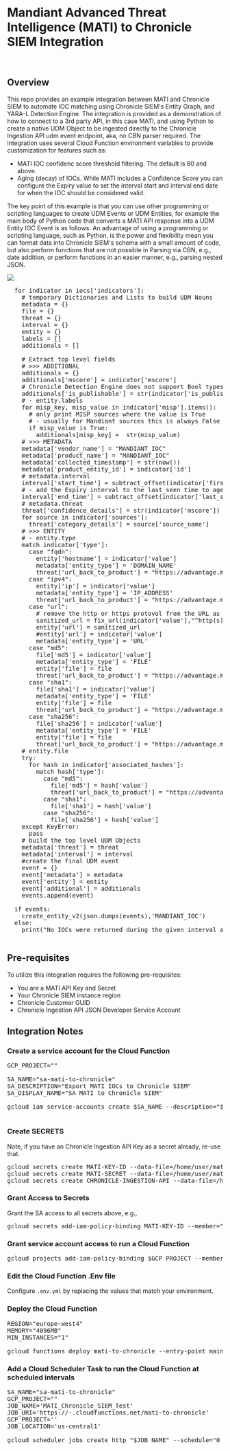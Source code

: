 # Mandiant Advanced Threat Intelligence (MATI) to Chronicle SIEM Integration

<br>

## Overview

This repo provides an example integration between MATI and Chronicle SIEM to automate IOC matching using Chronicle SIEM's Entity Graph, and YARA-L Detection Engine.  The integration is provided as a demonstration of how to connect to a 3rd party API, in this case MATI, and using Python to create a native UDM Object to be ingested directly to the Chronicle Ingestion API udm event endpoint, aka, no CBN parser required.  The integration uses several Cloud Function environment variables to provide customization for features such as:
* MATI IOC confidenc score threshold filtering.  The default is 80 and above.
* Aging (decay) of IOCs.  While MATI includes a Confidence Score you can configure the Expiry value to set the interval start and interval end date for when the IOC should be considered valid.

The key point of this example is that you can use other programming or scripting languages to create UDM Events or UDM Entities, for example the main body of Python code that converts a MATI API response into a UDM Entity IOC Event is as follows.  An advantage of using a programming or scripting language, such as Python, is the power and flexibility mean you can format data into Chronicle SIEM's schema with a small amount of code, but also perform functions that are not possible in Parsing via CBN, e.g., date addition, or perform functions in an easier manner, e.g., parsing nested JSON.

<img src="https://github.com/goog-cmmartin/thatsiemguy/blob/main/mati/chronicle_dashboards/mati_ioc_dashboard_example.png" />

<pre>
  for indicator in iocs['indicators']:
    # temporary Dictionaries and Lists to build UDM Nouns
    metadata = {}
    file = {}
    threat = {}
    interval = {}
    entity = {}
    labels = []
    additionals = []

    # Extract top level fields
    # >>> ADDITIONAL
    additionals = {}
    additionals['mscore'] = indicator['mscore']
    # Chronicle Detection Engine does not support Bool types, so we convert to String
    additionals['is_publishable'] = str(indicator['is_publishable'])
    # - entity.labels
    for misp_key, misp_value in indicator['misp'].items():
      # only print MISP sources where the value is True
      # - usually for Mandiant sources this is always False
      if misp_value is True:
        additionals[misp_key] =  str(misp_value)
    # >>> METADATA
    metadata['vendor_name'] = "MANDIANT_IOC"
    metadata['product_name'] = "MANDIANT_IOC"
    metadata['collected_timestamp'] = str(now())
    metadata['product_entity_id'] = indicator['id']
    # metadata.interval
    interval['start_time'] = subtract_offset(indicator['first_seen'],-30)
    # - add the Expiry interval to the last_seen time to age out IOCs
    interval['end_time'] = subtract_offset(indicator['last_seen'],30)
    # metadata.threat
    threat['confidence_details'] = str(indicator['mscore'])
    for source in indicator['sources']:
      threat['category_details'] = source['source_name']
    # >>> ENTITY
    # - entity.type
    match indicator['type']:
      case "fqdn":
        entity['hostname'] = indicator['value']
        metadata['entity_type'] = 'DOMAIN_NAME'
        threat['url_back_to_product'] = "https://advantage.mandiant.com/indicator/fqdn/{}".format(indicator['value'])
      case "ipv4":
        entity['ip'] = indicator['value']
        metadata['entity_type'] = 'IP_ADDRESS'
        threat['url_back_to_product'] = "https://advantage.mandiant.com/indicator/ipv4/{}".format(indicator['value'])
      case "url":
        # remove the http or https protovol from the URL as our log sources don't log this
        sanitized_url = fix_url(indicator['value'],"^http(s)?://")
        entity['url'] = sanitized_url
        #entity['url'] = indicator['value']
        metadata['entity_type'] = 'URL'
      case "md5":
        file['md5'] = indicator['value']
        metadata['entity_type'] = 'FILE'
        entity['file'] = file
        threat['url_back_to_product'] = "https://advantage.mandiant.com/indicator/md5/{}".format(indicator['value'])
      case "sha1":
        file['sha1'] = indicator['value']
        metadata['entity_type'] = 'FILE'
        entity['file'] = file
        threat['url_back_to_product'] = "https://advantage.mandiant.com/indicator/sha1/{}".format(indicator['value'])        
      case "sha256":
        file['sha256'] = indicator['value']
        metadata['entity_type'] = 'FILE'
        entity['file'] = file
        threat['url_back_to_product'] = "https://advantage.mandiant.com/indicator/sha256/{}".format(indicator['value'])        
    # entity.file
    try:
      for hash in indicator['associated_hashes']:
        match hash['type']:
          case "md5":
            file['md5'] = hash['value']
            threat['url_back_to_product'] = "https://advantage.mandiant.com/indicator/md5/{}".format(indicator['value'])                    
          case "sha1":
            file['sha1'] = hash['value']
          case "sha256":
            file['sha256'] = hash['value']
    except KeyError:
      pass
    # build the top level UDM Objects
    metadata['threat'] = threat
    metadata['interval'] = interval
    #create the final UDM event
    event = {}
    event['metadata'] = metadata
    event['entity'] = entity
    event['additional'] = additionals
    events.append(event)

  if events:
    create_entity_v2(json.dumps(events),'MANDIANT_IOC')
  else:
    print("No IOCs were returned during the given interval and filter criteria.")

</pre>


## Pre-requisites

To utilize this integration requires the following pre-requisites:
* You are a MATI API Key and Secret
* Your Chronicle SIEM instance region
* Chronicle Customer GUID
* Chronicle Ingestion API JSON Developer Service Account

## Integration Notes

### Create a service account for the Cloud Function

<pre>
GCP_PROJECT="<your GCP Project>"

SA_NAME="sa-mati-to-chronicle"
SA_DESCRIPTION="Export MATI IOCs to Chronicle SIEM"
SA_DISPLAY_NAME="SA MATI to Chronicle SIEM"

gcloud iam service-accounts create $SA_NAME --description="$SA_DESCRIPTION" --display-name="$SA_DISPLAY_NAME"

</pre>

### Create SECRETS

Note, if you have an Chronicle Ingestion API Key as a secret already, re-use that.

<pre>
gcloud secrets create MATI-KEY-ID --data-file=/home/user/mati-key-id
gcloud secrets create MATI-SECRET --data-file=/home/user/mati-secret
gcloud secrets create CHRONICLE-INGESTION-API --data-file=/home/user/chronicle-ingestion-key.json
</pre>

### Grant Access to Secrets

Grant the SA access to all secrets above, e.g., 

<pre>
gcloud secrets add-iam-policy-binding MATI-KEY-ID --member="serviceAccount:$SA_NAME@$GCP_PROJECT.iam.gserviceaccount.com" --project=$GCP_PROJECT --role='roles/secretmanager.secretAccessor'
</pre>

### Grant service account access to run a Cloud Function

<pre>
gcloud projects add-iam-policy-binding $GCP_PROJECT --member="serviceAccount:$SA_NAME@$GCP_PROJECT.iam.gserviceaccount.com"   --role='roles/cloudfunctions.developer'
</pre>

### Edit the Cloud Function .Env file

Configure `.env.yml` by replacing the values that match your environment.

### Deploy the Cloud Function

<pre>
REGION="europe-west4"
MEMORY="4096MB"
MIN_INSTANCES="1"

gcloud functions deploy mati-to-chronicle --entry-point main --trigger-http --runtime python311 --env-vars-file .env.yml --region $REGION  --memory $MEMORY --min-instances $MIN_INSTANCES --service-account $SA_NAME@$GCP_PROJECT.iam.gserviceaccount.com
</pre>

### Add a Cloud Scheduler Task to run the Cloud Function at scheduled intervals

<pre>
SA_NAME="sa-mati-to-chronicle"
GCP_PROJECT="<your GCP Project>"
JOB_NAME='MATI_Chronicle_SIEM_Test'
JOB_URI='https://<region>-<project>.cloudfunctions.net/mati-to-chronicle'
GCP_PROJECT='<Your GCP Project>'
JOB_LOCATION='us-central1'

gcloud scheduler jobs create http "$JOB_NAME" --schedule="0 * * * *" --uri="$JOB_URI" --http-method=POST --oidc-service-account-email="$SA_NAME@$GCP_PROJECT.iam.gserviceaccount.com" --oidc-token-audience="$JOB_URI" --location=$JOB_LOCATION  
</pre>
